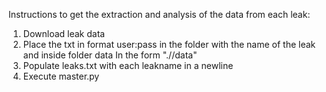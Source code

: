 Instructions to get the extraction and analysis of the data from each leak:

1. Download leak data
2. Place the txt in format user:pass in the folder with the name of the leak and inside folder data
    In the form "./<leakname>/data"
3. Populate leaks.txt with each leakname in a newline
4. Execute master.py